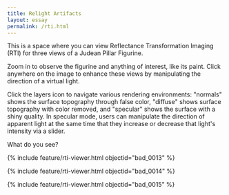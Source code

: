 ```yaml
---
title: Relight Artifacts
layout: essay
permalink: /rti.html
---
```


This is a space where you can view Reflectance Transformation Imaging (RTI) for three views of a Judean Pillar Figurine. 

Zoom in to observe the figurine and anything of interest, like its paint. Click anywhere on the image to enhance these views by manipulating the direction of a virtual light. 

Click the layers icon to navigate various rendering environments: "normals" shows the surface topography through false color, "diffuse" shows surface topography with color removed, and "specular" shows the surface with a shiny quality. In specular mode, users can manipulate the direction of apparent light at the same time that they increase or decrease that light's intensity via a slider. 

What do you see?

{% include feature/rti-viewer.html objectid="bad_0013" %}
    
{% include feature/rti-viewer.html objectid="bad_0014" %}

{% include feature/rti-viewer.html objectid="bad_0015" %}
